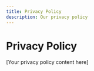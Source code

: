 ```yaml
---
title: Privacy Policy
description: Our privacy policy
---
```


# Privacy Policy

[Your privacy policy content here]
